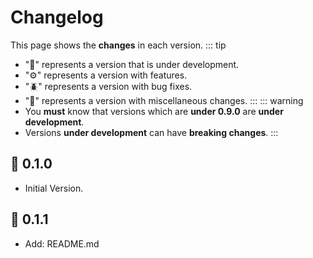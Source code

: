 # Changelog
This page shows the **changes** in each version.
::: tip
- "🚧" represents a version that is under development.
- "⚙️" represents a version with features.
- "🪲" represents a version with bug fixes.
- "📌" represents a version with miscellaneous changes.
:::
::: warning
- You **must** know that versions which are **under 0.9.0** are **under development**.
- Versions **under development** can have **breaking changes**.
:::

## 🚧 0.1.0
- Initial Version.

## 🚧 0.1.1
- Add: README.md